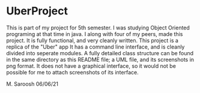 # UberProject
This is part of my project for 5th semester. 
I was studying Object Oriented programing at that time in java. I along with four of my peers, made this project. It is fully functional, and very cleanly written.
This project is a replica of the "Uber" app
It has a command line interface, and is cleanly divided into seperate modules.
A fully detailed class structure can be found in the same directory as this README file; a UML file, and its screenshots in png format.
It does not have a graphical interface, so it would not be possible for me to attach screenshots of its interface.

M. Saroosh
06/06/21
